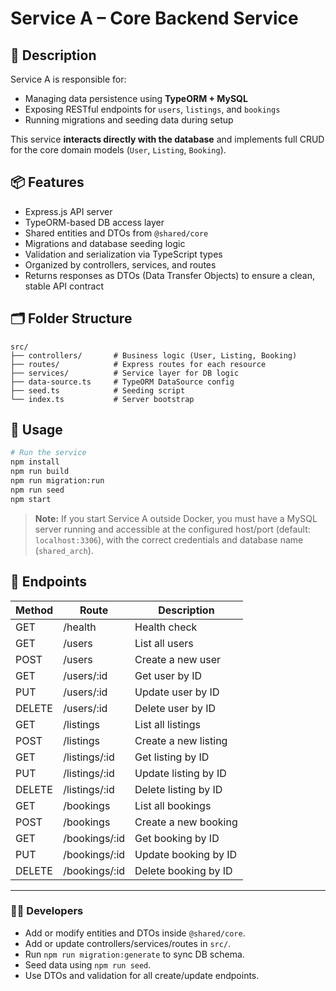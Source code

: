 # Service A – Core Backend Service

## 📌 Description

Service A is responsible for:

- Managing data persistence using **TypeORM + MySQL**
- Exposing RESTful endpoints for `users`, `listings`, and `bookings`
- Running migrations and seeding data during setup

This service **interacts directly with the database** and implements full CRUD for the core domain models (`User`, `Listing`, `Booking`).

## 📦 Features

- Express.js API server
- TypeORM-based DB access layer
- Shared entities and DTOs from `@shared/core`
- Migrations and database seeding logic
- Validation and serialization via TypeScript types
- Organized by controllers, services, and routes
- Returns responses as DTOs (Data Transfer Objects) to ensure a clean, stable API contract

## 🗂 Folder Structure

```
src/
├── controllers/       # Business logic (User, Listing, Booking)
├── routes/            # Express routes for each resource
├── services/          # Service layer for DB logic
├── data-source.ts     # TypeORM DataSource config
├── seed.ts            # Seeding script
└── index.ts           # Server bootstrap
```

## 🔧 Usage

```bash
# Run the service
npm install
npm run build
npm run migration:run
npm run seed
npm start
```

> **Note:** If you start Service A outside Docker, you must have a MySQL server running and accessible at the configured host/port (default: `localhost:3306`), with the correct credentials and database name (`shared_arch`).

## 🥪 Endpoints

| Method | Route         | Description          |
| ------ | ------------- | -------------------- |
| GET    | /health       | Health check         |
| GET    | /users        | List all users       |
| POST   | /users        | Create a new user    |
| GET    | /users/:id    | Get user by ID       |
| PUT    | /users/:id    | Update user by ID    |
| DELETE | /users/:id    | Delete user by ID    |
| GET    | /listings     | List all listings    |
| POST   | /listings     | Create a new listing |
| GET    | /listings/:id | Get listing by ID    |
| PUT    | /listings/:id | Update listing by ID |
| DELETE | /listings/:id | Delete listing by ID |
| GET    | /bookings     | List all bookings    |
| POST   | /bookings     | Create a new booking |
| GET    | /bookings/:id | Get booking by ID    |
| PUT    | /bookings/:id | Update booking by ID |
| DELETE | /bookings/:id | Delete booking by ID |

---

### 🧑‍💻 Developers

- Add or modify entities and DTOs inside `@shared/core`.
- Add or update controllers/services/routes in `src/`.
- Run `npm run migration:generate` to sync DB schema.
- Seed data using `npm run seed`.
- Use DTOs and validation for all create/update endpoints.
